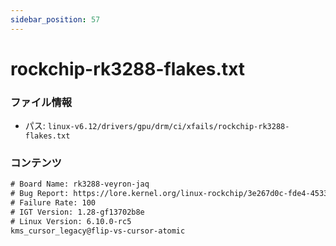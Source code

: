 ```yaml
---
sidebar_position: 57
---
```

# rockchip-rk3288-flakes.txt

### ファイル情報

- パス: `linux-v6.12/drivers/gpu/drm/ci/xfails/rockchip-rk3288-flakes.txt`

### コンテンツ

```txt
# Board Name: rk3288-veyron-jaq
# Bug Report: https://lore.kernel.org/linux-rockchip/3e267d0c-fde4-4533-b001-6ab7d7c03546@collabora.com/T/#u
# Failure Rate: 100
# IGT Version: 1.28-gf13702b8e
# Linux Version: 6.10.0-rc5
kms_cursor_legacy@flip-vs-cursor-atomic

```

